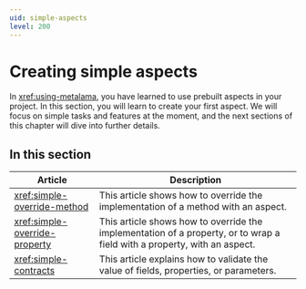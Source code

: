 ```yaml
---
uid: simple-aspects
level: 200
---
```


# Creating simple aspects

In <xref:using-metalama>, you have learned to use prebuilt aspects in your project. In this section, you will learn to create your first aspect. We will focus on simple tasks and features at the moment, and the next sections of this chapter will dive into further details.


## In this section

| Article | Description |
|---------|--------------|
| <xref:simple-override-method> | This article shows how to override the implementation of a method with an aspect.
| <xref:simple-override-property> | This article shows how to override the implementation of a property, or to wrap a field with a property, with an aspect.
| <xref:simple-contracts> | This article explains how to validate the value of fields, properties, or parameters.